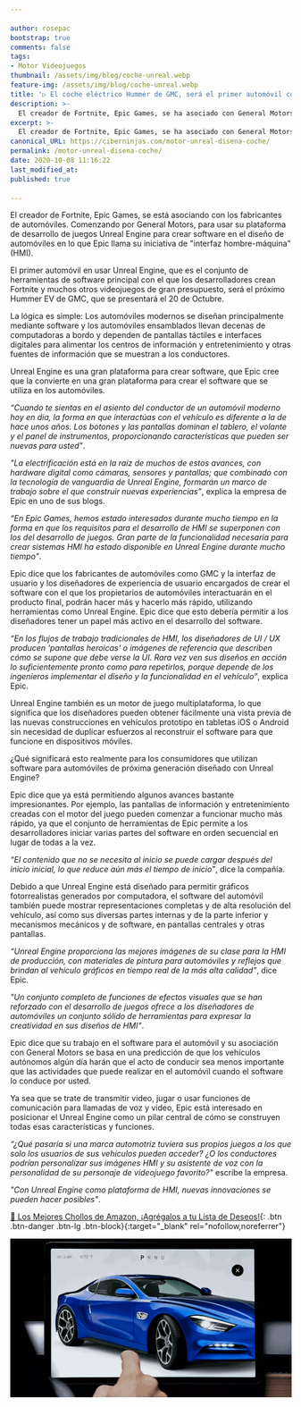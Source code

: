 ```yaml
---

author: rosepac
bootstrap: true
comments: false
tags:
- Motor Videojuegos
thumbnail: /assets/img/blog/coche-unreal.webp
feature-img: /assets/img/blog/coche-unreal.webp
title: '▷ El coche eléctrico Hummer de GMC, será el primer automóvil con software creado con el motor Unreal de Epic Games'
description: >-
  El creador de Fortnite, Epic Games, se ha asociado con General Motors para una nueva iniciativa para utilizar su plataforma Unreal Engine para ayudar a construir software para automóviles.
excerpt: >-
  El creador de Fortnite, Epic Games, se ha asociado con General Motors para una nueva iniciativa para utilizar su plataforma Unreal Engine para ayudar a construir software para automóviles.
canonical_URL: https://ciberninjas.com/motor-unreal-disena-coche/
permalink: /motor-unreal-disena-coche/
date: 2020-10-08 11:16:22
last_modified_at:
published: true

---
```


El creador de Fortnite, Epic Games, se está asociando con los fabricantes de automóviles. Comenzando por General Motors, para usar su plataforma de desarrollo de juegos Unreal Engine para crear software en el diseño de automóviles en lo que Epic llama su iniciativa de "interfaz hombre-máquina" (HMI).

El primer automóvil en usar Unreal Engine, que es el conjunto de herramientas de software principal con el que los desarrolladores crean Fortnite y muchos otros videojuegos de gran presupuesto, será el próximo Hummer EV de GMC, que se presentará el 20 de Octubre.

La lógica es simple: Los automóviles modernos se diseñan principalmente mediante software y los automóviles ensamblados llevan decenas de computadoras a bordo y dependen de pantallas táctiles e interfaces digitales para alimentar los centros de información y entretenimiento y otras fuentes de información que se muestran a los conductores.

Unreal Engine es una gran plataforma para crear software, que Epic cree que la convierte en una gran plataforma para crear el software que se utiliza en los automóviles.

*“Cuando te sientas en el asiento del conductor de un automóvil moderno hoy en día, la forma en que interactúas con el vehículo es diferente a la de hace unos años. Los botones y las pantallas dominan el tablero, el volante y el panel de instrumentos, proporcionando características que pueden ser nuevas para usted"*.

*"La electrificación está en la raíz de muchos de estos avances, con hardware digital como cámaras, sensores y pantallas; que combinado con la tecnología de vanguardia de Unreal Engine, formarán un marco de trabajo sobre el que construir nuevas experiencias”*, explica la empresa de Epic en uno de sus blogs.

*“En Epic Games, hemos estado interesados ​​durante mucho tiempo en la forma en que los requisitos para el desarrollo de HMI se superponen con los del desarrollo de juegos. Gran parte de la funcionalidad necesaria para crear sistemas HMI ha estado disponible en Unreal Engine durante mucho tiempo"*.

Epic dice que los fabricantes de automóviles como GMC y la interfaz de usuario y los diseñadores de experiencia de usuario encargados de crear el software con el que los propietarios de automóviles interactuarán en el producto final, podrán hacer más y hacerlo más rápido, utilizando herramientas como Unreal Engine. Epic dice que esto debería permitir a los diseñadores tener un papel más activo en el desarrollo del software.

*“En los flujos de trabajo tradicionales de HMI, los diseñadores de UI / UX producen 'pantallas heroicas' o imágenes de referencia que describen cómo se supone que debe verse la UI. Rara vez ven sus diseños en acción lo suficientemente pronto como para repetirlos, porque depende de los ingenieros implementar el diseño y la funcionalidad en el vehículo”*, explica Epic.

Unreal Engine también es un motor de juego multiplataforma, lo que significa que los diseñadores pueden obtener fácilmente una vista previa de las nuevas construcciones en vehículos prototipo en tabletas iOS o Android sin necesidad de duplicar esfuerzos al reconstruir el software para que funcione en dispositivos móviles.

¿Qué significará esto realmente para los consumidores que utilizan software para automóviles de próxima generación diseñado con Unreal Engine?

Epic dice que ya está permitiendo algunos avances bastante impresionantes. Por ejemplo, las pantallas de información y entretenimiento creadas con el motor del juego pueden comenzar a funcionar mucho más rápido, ya que el conjunto de herramientas de Epic permite a los desarrolladores iniciar varias partes del software en orden secuencial en lugar de todas a la vez.

*“El contenido que no se necesita al inicio se puede cargar después del inicio inicial, lo que reduce aún más el tiempo de inicio”*, dice la compañía.

Debido a que Unreal Engine está diseñado para permitir gráficos fotorrealistas generados por computadora, el software del automóvil también puede mostrar representaciones completas y de alta resolución del vehículo, así como sus diversas partes internas y de la parte inferior y mecanismos mecánicos y de software, en pantallas centrales y otras pantallas.

*“Unreal Engine proporciona las mejores imágenes de su clase para la HMI de producción, con materiales de pintura para automóviles y reflejos que brindan al vehículo gráficos en tiempo real de la más alta calidad”*, dice Epic.

*"Un conjunto completo de funciones de efectos visuales que se han reforzado con el desarrollo de juegos ofrece a los diseñadores de automóviles un conjunto sólido de herramientas para expresar la creatividad en sus diseños de HMI"*.

Epic dice que su trabajo en el software para el automóvil y su asociación con General Motors se basa en una predicción de que los vehículos autónomos algún día harán que el acto de conducir sea menos importante que las actividades que puede realizar en el automóvil cuando el software lo conduce por usted.

Ya sea que se trate de transmitir video, jugar o usar funciones de comunicación para llamadas de voz y video, Epic está interesado en posicionar el Unreal Engine como un pilar central de cómo se construyen todas esas características y funciones.

*“¿Qué pasaría si una marca automotriz tuviera sus propios juegos a los que solo los usuarios de sus vehículos pueden acceder? ¿O los conductores podrían personalizar sus imágenes HMI y su asistente de voz con la personalidad de su personaje de videojuego favorito?"* escribe la empresa.

*"Con Unreal Engine como plataforma de HMI, nuevas innovaciones se pueden hacer posibles"*.

[🛒 Los Mejores Chollos de Amazon, ¡Agrégalos a tu Lista de Deseos!](/amazon/ "Los Mejores Chollos de Amazon, Ofertas Flash, Black Monday y Amazon Prime Day"){: .btn .btn-danger .btn-lg .btn-block}{:target="_blank" rel="nofollow,noreferrer"}

![El coche eléctrico Hummer de GMC, será el primer automóvil con software creado con el motor Unreal de Epic Games](/assets/img/blog/coche-unreal.webp "El coche eléctrico Hummer de GMC, será el primer automóvil con software creado con el motor Unreal de Epic Games")